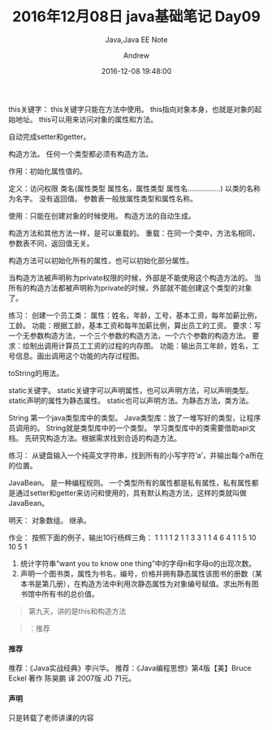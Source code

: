 ﻿---
layout:     post
title:      "2016年12月08日 java基础笔记 Day09"
subtitle:   "Java,Java EE Note"
date:       2016-12-08 19:48:00
author:     "Andrew"
header-img: "img/post-bg-js-version.jpg"
tags:
    - Java 基础
    - Java
    - 学习笔记
---



this关键字：
this关键字只能在方法中使用。
this指向对象本身，也就是对象的起始地址。
this可以用来访问对象的属性和方法。

自动完成setter和getter。

构造方法。
任何一个类型都必须有构造方法。

作用：初始化属性值的。

定义：访问权限 类名(属性类型 属性名，属性类型 属性名…………….)
以类的名称为名字。
没有返回值。
参数表一般放属性类型和属性名称。

使用：只能在创建对象的时候使用。
构造方法的自动生成。

构造方法和其他方法一样，是可以重载的。
重载：在同一个类中，方法名相同，参数表不同，返回值无关。

构造方法可以初始化所有的属性，也可以初始化部分属性。

当构造方法被声明称为private权限的时候，外部是不能使用这个构造方法的。
当所有的构造方法都被声明称为private的时候，外部就不能创建这个类型的对象了。

练习：
创建一个员工类：
属性：姓名，年龄，工号，基本工资，每年加薪比例，工龄。
功能：根据工龄，基本工资和每年加薪比例，算出员工的工资。
要求：写一个无参数构造方法，一个三个参数的构造方法，一个六个参数的构造方法。
要求：绘制出调用计算员工工资的过程的内存图。
功能：输出员工年龄，姓名，工号信息。画出调用这个功能的内存过程图。

toString的用法。

static关键字。
static关键字可以声明属性，也可以声明方法，可以声明类型。
static声明的属性为静态属性。
static也可以声明方法。为静态方法，类方法。

String
第一个java类型库中的类型。
Java类型库：放了一堆写好的类型，让程序员调用的。
String就是类型库中的一个类型。
学习类型库中的类需要借助api文档。
先研究构造方法。根据需求找到合适的构造方法。

练习：
从键盘输入一个纯英文字符串，找到所有的小写字符‘a’，并输出每个a所在的位置。

JavaBean。
是一种编程规则。
一个类型所有的属性都是私有属性，私有属性都是通过setter和getter来访问和使用的，具有默认构造方法，这样的类就叫做JavaBean。

明天：
对象数组。
继承。

作业：
按照下面的例子，输出10行杨辉三角：
1
1	1
1	2  1
1	3  3  1
1	4  6  4  1
1  5  10 10  5  1

1.	统计字符串“want you to know one thing”中的字母n和字母o的出现次数。
2.	声明一个图书类，属性为书名，编号，价格并拥有静态属性该图书的册数（某本书是第几册），在构造方法中利用次静态属性为对象编号赋值。求出所有图书馆中所有书的总价值。


















> 第九天，讲的是this和构造方法

> ：推荐

#### 推荐
推荐：《Java实战经典》李兴华。
推荐：《Java编程思想》第4版【美】Bruce Eckel 著作 陈昊鹏 译   2007版  JD 71元。


#### 声明
只是转载了老师讲课的内容



